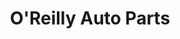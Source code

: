 ---
title: "O'Reilly Auto Parts"
url: /encinitas/oreilly-auto-parts-north-el-camino-real/
shop: car parts
---